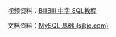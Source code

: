 视频资料：[BiliBili 中字 SQL教程](https://www.bilibili.com/video/BV1UE41147KC/?p=9&share_source=copy_web&vd_source=a37109c4e6370e2d7ea80031c171da1aa)

文档资料：[MySQL 基础 (sjkjc.com)](https://www.sjkjc.com/mysql/data-query/)